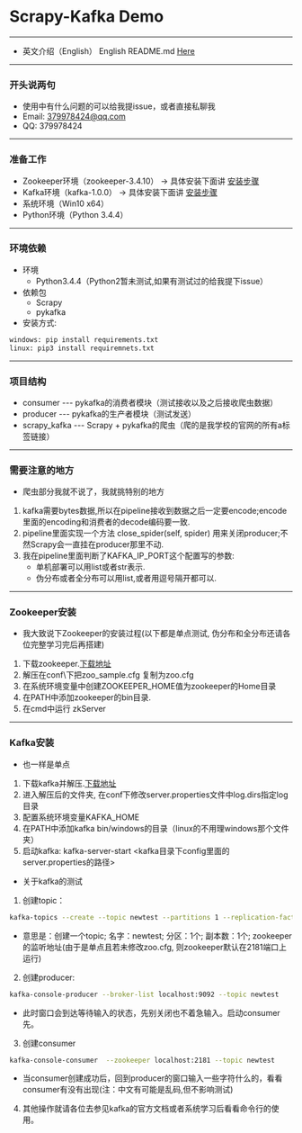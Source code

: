 # Scrapy-Kafka Demo

---

* 英文介绍（English）
English README.md [Here](https://github.com/sunhailin-Leo/Scrapy-Kafka-Demo/blob/master/README_en.md)

---
<h3 id="Start">开头说两句</h3>

* 使用中有什么问题的可以给我提issue，或者直接私聊我
* Email: 379978424@qq.com
* QQ: 379978424

---

<h3 id="Ready">准备工作</h3>

* Zookeeper环境（zookeeper-3.4.10） -> 具体安装下面讲 [安装步骤](#ZookeeperInstall)
* Kafka环境（kafka-1.0.0） -> 具体安装下面讲 [安装步骤](#KafkaInstall)
* 系统环境（Win10 x64）
* Python环境（Python 3.4.4）

---

<h3 id="Env">环境依赖</h3>

* 环境
    * Python3.4.4（Python2暂未测试,如果有测试过的给我提下issue）
* 依赖包
    * Scrapy
    * pykafka
* 安装方式:

```bash
windows: pip install requirements.txt
linux: pip3 install requiremnets.txt
```

---

<h3 id="Structure">项目结构</h3>

* consumer --- pykafka的消费者模块（测试接收以及之后接收爬虫数据）
* producer --- pykafka的生产者模块（测试发送）
* scrapy_kafka --- Scrapy + pykafka的爬虫（爬的是我学校的官网的所有a标签链接）

---

<h3 id="attention">需要注意的地方</h3>

* 爬虫部分我就不说了，我就挑特别的地方

1. kafka需要bytes数据,所以在pipeline接收到数据之后一定要encode;encode里面的encoding和消费者的decode编码要一致.
2. pipeline里面实现一个方法 close_spider(self, spider) 用来关闭producer;不然Scrapy会一直挂在producer那里不动. 
3. 我在pipeline里面判断了KAFKA_IP_PORT这个配置写的参数:
    * 单机部署可以用list或者str表示.
    * 伪分布或者全分布可以用list,或者用逗号隔开都可以.

---

<h3 id="ZookeeperInstall">Zookeeper安装</h3>

* 我大致说下Zookeeper的安装过程(以下都是单点测试, 伪分布和全分布还请各位完整学习完后再搭建)

1. 下载zookeeper.[下载地址](https://www.apache.org/dyn/closer.cgi/zookeeper/)
2. 解压在conf\下把zoo_sample.cfg 复制为zoo.cfg
3. 在系统环境变量中创建ZOOKEEPER_HOME值为zookeeper的Home目录
4. 在PATH中添加zookeeper的bin目录.
5. 在cmd中运行 zkServer

---

<h3 id="KafkaInstall">Kafka安装</h3>

* 也一样是单点

1. 下载kafka并解压.[下载地址](http://kafka.apache.org/downloads)
2. 进入解压后的文件夹, 在conf下修改server.properties文件中log.dirs指定log目录
3. 配置系统环境变量KAFKA_HOME
4. 在PATH中添加kafka bin/windows的目录（linux的不用理windows那个文件夹）
5. 启动kafka: kafka-server-start <kafka目录下config里面的server.properties的路径>

* 关于kafka的测试

1. 创建topic：

```bash
kafka-topics --create --topic newtest --partitions 1 --replication-factor 1 --zookeeper localhost:2181 
```
* 意思是：创建一个topic; 名字：newtest; 分区：1个; 副本数：1个; zookeeper的监听地址(由于是单点且若未修改zoo.cfg, 则zookeeper默认在2181端口上运行)

2. 创建producer:

```bash
kafka-console-producer --broker-list localhost:9092 --topic newtest  
```

* 此时窗口会到达等待输入的状态，先别关闭也不着急输入。启动consumer先。

3. 创建consumer

```bash
kafka-console-consumer  --zookeeper localhost:2181 --topic newtest
```

* 当consumer创建成功后，回到producer的窗口输入一些字符什么的，看看consumer有没有出现(注：中文有可能是乱码,但不影响测试)

4. 其他操作就请各位去参见kafka的官方文档或者系统学习后看看命令行的使用。
